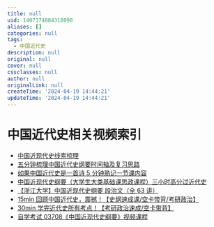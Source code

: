 ```yaml
---
title: null
uid: 1407374884318098
aliases: []
categories: null
tags:
  - 中国近代史
description: null
original: null
cover: null
cssclasses: null
author: null
originalLink: null
createTime: '2024-04-19 14:44:21'
updateTime: '2024-04-19 14:44:21'
---
```


# 中国近代史相关视频索引

- [中国近现代史线索梳理]
- [五分钟梳理中国近代史纲要时间轴及复习思路]
- [如果中国近代史是一首诗 5 分钟熟记一节课内容]
- [中国近现代史纲要（大学生大类基础课思政课程）三小时高分过近代史]
- [【浙江大学】中国近现代史纲要 段治文（全 63 讲）]
- [15min 回顾中国近代史，震撼！【史纲速成课/空卡带背/考研政治】]
- [30min 学完近代史所有考点！【考研政治速成/空卡带背】]
- [自学考试 03708《中国近现代史纲要》视频课程]

[中国近现代史线索梳理]: <https://www.bilibili.com/video/BV147411w7Mx>

[五分钟梳理中国近代史纲要时间轴及复习思路]: <https://www.bilibili.com/video/BV18a4y1Y7LQ>

[如果中国近代史是一首诗 5 分钟熟记一节课内容]: <https://www.bilibili.com/video/BV1nP4y157fa>

[中国近现代史纲要（大学生大类基础课思政课程）三小时高分过近代史]: <https://www.bilibili.com/video/BV1Lk4y1m7WA>

[【浙江大学】中国近现代史纲要 段治文（全 63 讲）]: <https://www.bilibili.com/video/BV1pq4y1k7Y3>

[15min 回顾中国近代史，震撼！【史纲速成课/空卡带背/考研政治】]: <https://www.bilibili.com/video/BV1h3411y7Et>

[30min 学完近代史所有考点！【考研政治速成/空卡带背】]: <https://www.bilibili.com/video/BV1XU4y1F7kz>

[自学考试 03708《中国近现代史纲要》视频课程]: <https://www.bilibili.com/video/BV1mz4y1d7LD?p=1>
